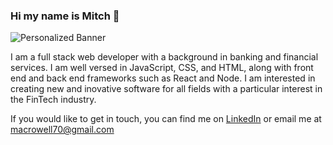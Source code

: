 ### Hi my name is Mitch 👋

<img src="https://media-exp1.licdn.com/dms/image/C5616AQEncav6bcHJQw/profile-displaybackgroundimage-shrink_350_1400/0/1657928718979?e=1663200000&v=beta&t=sVvm8Qyc1WWXRgNTH8QcuLbI9QVzBSxiua_eD63cSng" alt="Personalized Banner" />

I am a full stack web developer with a background in banking and financial services. I am well versed in JavaScript, CSS, and HTML, along with front end and back end frameworks such as React and Node. I am interested in creating new and inovative software for all fields with a particular interest in the FinTech industry.

If you would like to get in touch, you can find me on [LinkedIn](https://www.linkedin.com/in/macrowell/) or email me at macrowell70@gmail.com

<!--
**macrowell70/macrowell70** is a ✨ _special_ ✨ repository because its `README.md` (this file) appears on your GitHub profile.

Here are some ideas to get you started:

- 🔭 I’m currently working on ...
- 🌱 I’m currently learning 
- 👯 I’m looking to collaborate on ...
- 🤔 I’m looking for help with ...
- 💬 Ask me about ...
- 📫 How to reach me: ...
- 😄 Pronouns: ...
- ⚡ Fun fact: ...
-->
